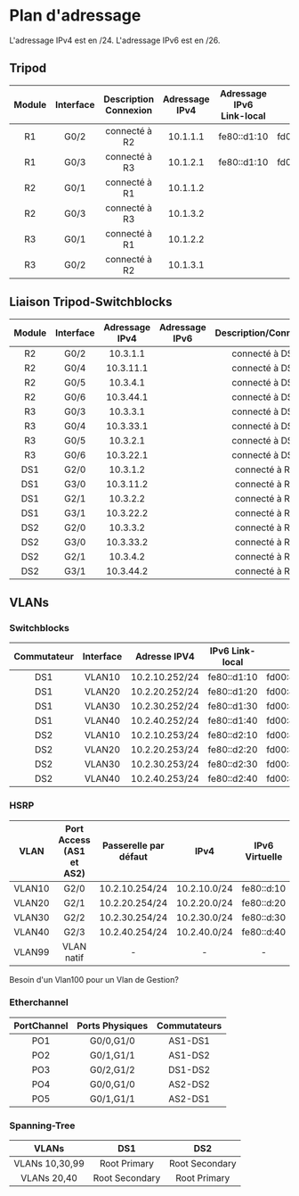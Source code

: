 # Plan d'adressage
L'adressage IPv4 est en /24.
L'adressage IPv6 est en /26.

## Tripod 
|Module|Interface|Description<br>Connexion|Adressage IPv4|Adressage IPv6<br>Link-local|Adressage<br>IPv6 privé|Adressage<br>IPv6 public|
|:-:|:-:|:-:|:-:|:-:|:-:|:-:|
|R1|G0/2|connecté à R2|10.1.1.1|fe80::d1:10|fd00:470:c814:1010::1|2001:470:c814:1010::1|
|R1|G0/3|connecté à R3|10.1.2.1|fe80::d1:10|fd00:470:c814:1010::1|2001:470:c814:1010::1|
|R2|G0/1|connecté à R1|10.1.1.2|
|R2|G0/3|connecté à R3|10.1.3.2|
|R3|G0/1|connecté à R1|10.1.2.2|
|R3|G0/2|connecté à R2|10.1.3.1|


## Liaison Tripod-Switchblocks
|Module|Interface|Adressage IPv4|Adressage IPv6|Description/Connexion|
|:-:|:-:|:-:|:-:|:-:|
|R2|G0/2|10.3.1.1||connecté à DS1|
|R2|G0/4|10.3.11.1||connecté à DS1|
|R2|G0/5|10.3.4.1||connecté à DS2|
|R2|G0/6|10.3.44.1||connecté à DS2|
|R3|G0/3|10.3.3.1||connecté à DS2|
|R3|G0/4|10.3.33.1||connecté à DS2|
|R3|G0/5|10.3.2.1||connecté à DS1|
|R3|G0/6|10.3.22.1||connecté à DS1|
|DS1|G2/0|10.3.1.2||connecté à R2|
|DS1|G3/0|10.3.11.2||connecté à R2|
|DS1|G2/1|10.3.2.2||connecté à R3|
|DS1|G3/1|10.3.22.2||connecté à R3|
|DS2|G2/0|10.3.3.2||connecté à R3|
|DS2|G3/0|10.3.33.2||connecté à R3|
|DS2|G2/1|10.3.4.2||connecté à R2|
|DS2|G3/1|10.3.44.2||connecté à R2|

## VLANs
### Switchblocks
|Commutateur|Interface|Adresse IPV4|IPv6 Link-local|IPv6 privé|IPv6 publique|
|:-:|:-:|:-:|:-:|:-:|:-:|
|DS1|VLAN10|10.2.10.252/24|fe80::d1:10|fd00:470:c814:1010::1|2001:470:c814:1010::1|
|DS1|VLAN20|10.2.20.252/24|fe80::d1:20|fd00:470:c814:1020::1|2001:470:c814:1020::1|
|DS1|VLAN30|10.2.30.252/24|fe80::d1:30|fd00:470:c814:1030::1|2001:470:c814:1030::1|
|DS1|VLAN40|10.2.40.252/24|fe80::d1:40|fd00:470:c814:1040::1|2001:470:c814:1040::1|
|DS2|VLAN10|10.2.10.253/24|fe80::d2:10|fd00:470:c814:1010::2|2001:470:c814:1010::2|
|DS2|VLAN20|10.2.20.253/24|fe80::d2:20|fd00:470:c814:1020::2|2001:470:c814:1020::2|
|DS2|VLAN30|10.2.30.253/24|fe80::d2:30|fd00:470:c814:1030::2|2001:470:c814:1030::2|
|DS2|VLAN40|10.2.40.253/24|fe80::d2:40|fd00:470:c814:1040::2|2001:470:c814:1040::2|

### HSRP
|VLAN|Port Access (AS1 et AS2)|Passerelle par défaut|IPv4|IPv6 Virtuelle|
|:-:|:-:|:-:|:-:|:-:|
|VLAN10|G2/0|10.2.10.254/24|10.2.10.0/24|fe80::d:10|
|VLAN20|G2/1|10.2.20.254/24|10.2.20.0/24|fe80::d:20|
|VLAN30|G2/2|10.2.30.254/24|10.2.30.0/24|fe80::d:30|
|VLAN40|G2/3|10.2.40.254/24|10.2.40.0/24|fe80::d:40|
|VLAN99|VLAN natif|-|-|-|

Besoin d'un Vlan100 pour un Vlan de Gestion?

### Etherchannel
|PortChannel|Ports Physiques|Commutateurs|
|:-:|:-:|:-:|
|PO1|G0/0,G1/0|AS1-DS1|
|PO2|G0/1,G1/1|AS1-DS2|
|PO3|G0/2,G1/2|DS1-DS2|
|PO4|G0/0,G1/0|AS2-DS2|
|PO5|G0/1,G1/1|AS2-DS1|

### Spanning-Tree
|VLANs|DS1|DS2|
|:-:|:-:|:-:|
|VLANs 10,30,99|Root Primary|Root Secondary|
|VLANs 20,40|Root Secondary|Root Primary|

